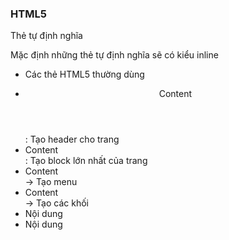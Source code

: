 ### HTML5

Thẻ tự định nghĩa
<product-list></product-list>
<product-detail></product-detail>

Mặc định những thẻ tự định nghĩa sẽ có kiểu inline

* Các thẻ HTML5 thường dùng
- <header>Content</header>: Tạo header cho trang
- <main>Content</main>: Tạo block lớn nhất của trang
- <nav>Content</nav> -> Tạo menu
- <section>Content</section> -> Tạo các khối
- <footer>Nội dung</footer>
- <article>Nội dung</article>